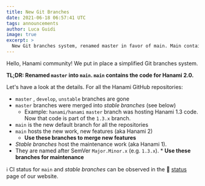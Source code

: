 ```yaml
---
title: New Git Branches
date: 2021-06-18 06:57:41 UTC
tags: announcements
author: Luca Guidi
image: true
excerpt: >
  New Git branches system, renamed master in favor of main. Main contains code for Hanami 2.0.
---
```


Hello, Hanami community!
We put in place a simplified Git branches system.

**TL;DR: Renamed `master` into `main`. `main` contains the code for Hanami 2.0.**

Let's have a look at the details. For all the Hanami GitHub repositories:

  * `master` , `develop`, `unstable` branches are gone
  * `master` branches were merged into _stable branches_ (see below)
    * Example: `hanami/hanami` `master` branch was hosting Hanami 1.3 code. Now that code is part of the `1.3.x` branch.
  * `main` is the new default branch for all the repositories
  * `main` hosts the new work, new features (aka Hanami 2)
    * **Use these branches to merge new features**
  * _Stable branches_ host the maintenance work (aka Hanami 1).
  *   They are named after SemVer `Major.Minor.x` (e.g. `1.3.x`).
    * **Use these branches for maintenance**

ℹ️ CI status for `main` and _stable branches_ can be observed in the 🚦 [status](/status) page of our website.
